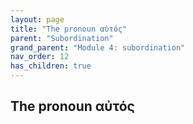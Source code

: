 ```yaml
---
layout: page
title: "The pronoun αὐτός"
parent: "Subordination"
grand_parent: "Module 4: subordination"
nav_order: 12
has_children: true
---
```



## The pronoun αὐτός